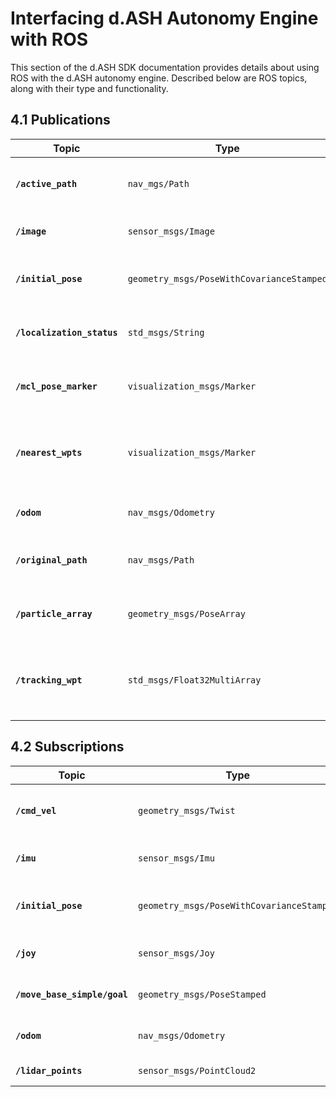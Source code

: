 # Interfacing d.ASH Autonomy Engine with ROS

This section of the d.ASH SDK documentation provides details about using ROS with the d.ASH autonomy engine. Described below are ROS topics, along with their type and functionality.

## 4.1 Publications

| Topic | Type | Function |
| ------- | ------- | ------- |
| **`/active_path`** | `nav_mgs/Path` | Returns current path being executed. |
| **`/image`** | `sensor_msgs/Image` | Returns sensor image. |
| **`/initial_pose`** | `geometry_msgs/PoseWithCovarianceStamped` | Returns initial pose estimate for localization. |
| **`/localization_status`** | `std_msgs/String` | Returns status of localization certainty. |
| **`/mcl_pose_marker`** | `visualization_msgs/Marker` | Returns current localization position. |
| **`/nearest_wpts`** | `visualization_msgs/Marker` | Returns nearest waypoints for the robot to follow. |
| **`/odom`** | `nav_msgs/Odometry` | Returns odometry reading. |
| **`/original_path`** | `nav_msgs/Path` | Returns original path before processing. |
| **`/particle_array`** | `geometry_msgs/PoseArray` | Returns localization particle certainty. |
| **`/tracking_wpt`** | `std_msgs/Float32MultiArray` | Returns nearest waypoints for the robot to follow. |

## 4.2 Subscriptions

| Topic | Type | Function |
| ------- | ------- | ------- |
| **`/cmd_vel`** | `geometry_msgs/Twist` | Accepts manual command velocity. |
| **`/imu`** | `sensor_msgs/Imu` | Accepts imu sensor data. |
| **`/initial_pose`** | `geometry_msgs/PoseWithCovarianceStamped` | Accepts initial pose estimate for localization. |
| **`/joy`** | `sensor_msgs/Joy` | Accepts joystick message. |
| **`/move_base_simple/goal`** | `geometry_msgs/PoseStamped` | Accepts final goal from RVIZ. |
| **`/odom`** | `nav_msgs/Odometry` | Accepts odometry reading. |
| **`/lidar_points`** | `sensor_msgs/PointCloud2` | Accepts lidar scan.|